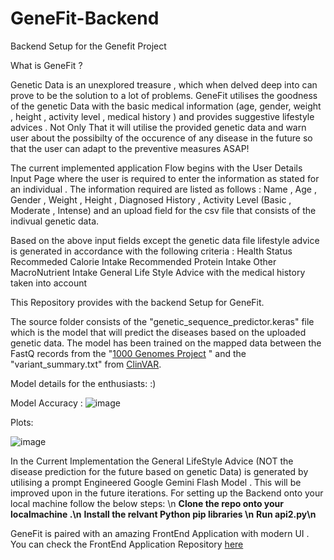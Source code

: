 # GeneFit-Backend
Backend Setup for the Genefit Project 

What is GeneFit ? 

Genetic Data is an unexplored treasure , which when delved deep into can prove to be the solution to a lot of problems. GeneFit utilises the goodness of the genetic Data with the basic medical information (age, gender, weight , height , activity level , medical history ) and provides suggestive lifestyle  advices . Not Only That it will utilise the provided genetic data and warn user about the possibilty of the occurence of any disease in the future so that the user can adapt to the preventive measures ASAP!

The current implemented application Flow begins with the User Details Input Page where the user is required to enter the information as stated for an individual . 
The information required are listed as follows : 
Name , Age , Gender , Weight , Height , Diagnosed History , Activity Level (Basic , Moderate , Intense) 
and an upload field for the csv file that consists of the indivual genetic data. 

Based on the above input fields except the genetic data file lifestyle advice is generated in accordance with the following criteria : 
Health Status 
Recommeded Calorie Intake
Recommended Protein Intake
Other MacroNutrient Intake 
General Life Style Advice with the medical history taken into account

This Repository provides with the backend Setup for GeneFit. 

The source folder consists of the "genetic_sequence_predictor.keras" file which is the model that will predict the diseases based on the uploaded genetic data. The model has been trained on the mapped data between the FastQ records from the "[1000 Genomes Project]([url](https://www.internationalgenome.org/)) " and the "variant_summary.txt" from [ClinVAR](https://www.ncbi.nlm.nih.gov/clinvar/). 

Model details for the enthusiasts: :)

Model Accuracy :
![image](https://github.com/user-attachments/assets/1b531687-665c-4938-beff-2729335ebe5a)

Plots: 

![image](https://github.com/user-attachments/assets/2cf5c006-8a23-4327-9a5c-3aff0fb8ffe7)



In the Current Implementation the General LifeStyle Advice (NOT the disease prediction for the future based on genetic Data) is generated by utilising a prompt Engineered Google Gemini Flash Model . This will be improved upon in the future iterations. 
For setting up the Backend onto your local machine follow the below steps: \n
**Clone the repo onto your localmachine .\n** 
**Install the relvant Python pip libraries \n**
**Run api2.py\n**





GeneFit is paired with an amazing FrontEnd Application with modern UI . You can check the FrontEnd Application Repository [here](https://github.com/vishalverma9572/medecro_frontend)




